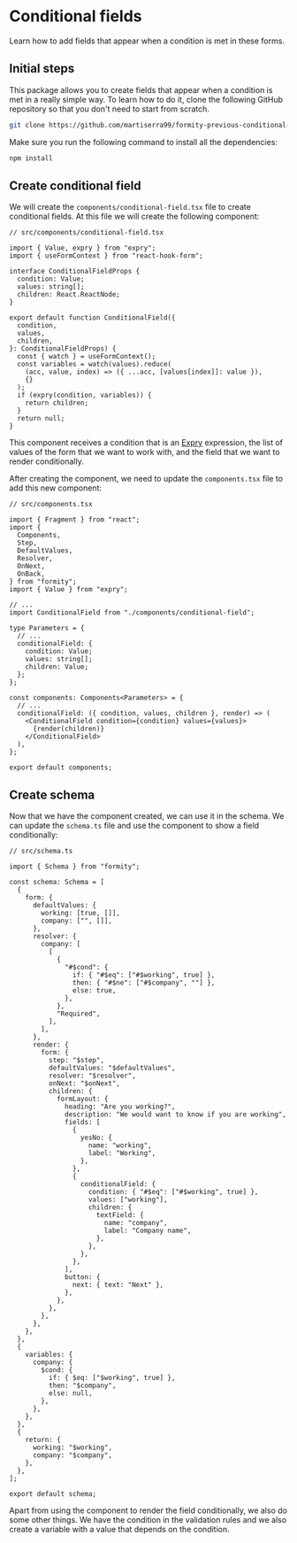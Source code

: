 # Conditional fields

Learn how to add fields that appear when a condition is met in these forms.

## Initial steps

This package allows you to create fields that appear when a condition is met in a really simple way. To learn how to do it, clone the following GitHub repository so that you don't need to start from scratch.

```bash
git clone https://github.com/martiserra99/formity-previous-conditional-fields
```

Make sure you run the following command to install all the dependencies:

```bash
npm install
```

## Create conditional field

We will create the `components/conditional-field.tsx` file to create conditional fields. At this file we will create the following component:

```tsx
// src/components/conditional-field.tsx

import { Value, expry } from "expry";
import { useFormContext } from "react-hook-form";

interface ConditionalFieldProps {
  condition: Value;
  values: string[];
  children: React.ReactNode;
}

export default function ConditionalField({
  condition,
  values,
  children,
}: ConditionalFieldProps) {
  const { watch } = useFormContext();
  const variables = watch(values).reduce(
    (acc, value, index) => ({ ...acc, [values[index]]: value }),
    {}
  );
  if (expry(condition, variables)) {
    return children;
  }
  return null;
}
```

This component receives a condition that is an [Expry](https://expry.dev) expression, the list of values of the form that we want to work with, and the field that we want to render conditionally.

After creating the component, we need to update the `components.tsx` file to add this new component:

```tsx
// src/components.tsx

import { Fragment } from "react";
import {
  Components,
  Step,
  DefaultValues,
  Resolver,
  OnNext,
  OnBack,
} from "formity";
import { Value } from "expry";

// ...
import ConditionalField from "./components/conditional-field";

type Parameters = {
  // ...
  conditionalField: {
    condition: Value;
    values: string[];
    children: Value;
  };
};

const components: Components<Parameters> = {
  // ...
  conditionalField: ({ condition, values, children }, render) => (
    <ConditionalField condition={condition} values={values}>
      {render(children)}
    </ConditionalField>
  ),
};

export default components;
```

## Create schema

Now that we have the component created, we can use it in the schema. We can update the `schema.ts` file and use the component to show a field conditionally:

```tsx
// src/schema.ts

import { Schema } from "formity";

const schema: Schema = [
  {
    form: {
      defaultValues: {
        working: [true, []],
        company: ["", []],
      },
      resolver: {
        company: [
          [
            {
              "#$cond": {
                if: { "#$eq": ["#$working", true] },
                then: { "#$ne": ["#$company", ""] },
                else: true,
              },
            },
            "Required",
          ],
        ],
      },
      render: {
        form: {
          step: "$step",
          defaultValues: "$defaultValues",
          resolver: "$resolver",
          onNext: "$onNext",
          children: {
            formLayout: {
              heading: "Are you working?",
              description: "We would want to know if you are working",
              fields: [
                {
                  yesNo: {
                    name: "working",
                    label: "Working",
                  },
                },
                {
                  conditionalField: {
                    condition: { "#$eq": ["#$working", true] },
                    values: ["working"],
                    children: {
                      textField: {
                        name: "company",
                        label: "Company name",
                      },
                    },
                  },
                },
              ],
              button: {
                next: { text: "Next" },
              },
            },
          },
        },
      },
    },
  },
  {
    variables: {
      company: {
        $cond: {
          if: { $eq: ["$working", true] },
          then: "$company",
          else: null,
        },
      },
    },
  },
  {
    return: {
      working: "$working",
      company: "$company",
    },
  },
];

export default schema;
```

Apart from using the component to render the field conditionally, we also do some other things. We have the condition in the validation rules and we also create a variable with a value that depends on the condition.
